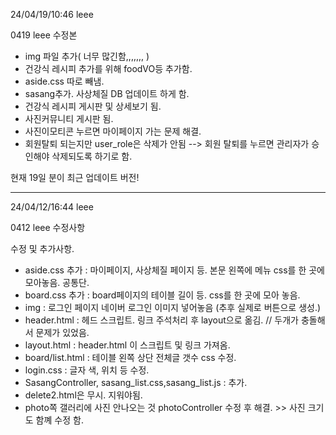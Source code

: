 24/04/19/10:46 leee 

0419 leee 수정본

- img 파일 추가( 너무 많긴함,,,,,,, )
- 건강식 레시피 추가를 위해 foodVO등 추가함.
- aside.css 따로 빼냄. 
- sasang추가. 사상체질 DB 업데이트 하게 함. 
- 건강식 레시피 게시판 및 상세보기 됨.
- 사진커뮤니티 게시판 됨.
- 사진이모티콘 누르면 마이페이지 가는 문제 해결.
- 회원탈퇴 되는지만 user_role은 삭제가 안됨 --> 회원 탈퇴를 누르면 관리자가 승인해야 삭제되도록 하기로 함. 

현재 19일 분이 최근 업데이트 버전!

----------------------------------------------------
24/04/12/16:44 leee 

0412 leee 수정사항

수정 및 추가사항.
- aside.css 추가 : 마이페이지, 사상체질 페이지 등. 본문 왼쪽에 메뉴 css를 한 곳에 모아놓음. 공통단.
- board.css 추가 : board페이지의 테이블 길이 등. css를 한 곳에 모아 놓음.
- img : 로그인 페이지 네이버 로그인 이미지 넣어놓음 (추후 실제로 버튼으로 생성.)
- header.html : 헤드 스크립트. 링크 주석처리 후 layout으로 옮김. // 두개가 충돌해서 문제가 있었음.
- layout.html : header.html 이 스크립트 및 링크 가져옴.
- board/list.html : 테이블 왼쪽 상단 전체글 갯수 css 수정.
- login.css : 글자 색, 위치 등 수정.
- SasangController, sasang_list.css,sasang_list.js : 추가.
- delete2.html은 무시. 지워야됨.
- photo쪽 갤러리에 사진 안나오는 것 photoController 수정 후 해결. >> 사진 크기도 함꼐 수정 함. 